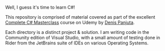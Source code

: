 Well, I guess it's time to learn C#!

This repository is comprised of material covered as part of the excellent [Complete C# Masterclass](https://www.udemy.com/course/complete-csharp-masterclass/) course on Udemy by [Denis Panjuta](https://tutorials.eu/).

Each directory is a distinct project & solution. I am writing code in the Community edition of Visual Studio, with a small amount of testing done in Rider from the JetBrains suite of IDEs on various Operating Systems.